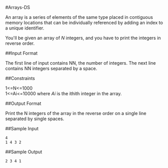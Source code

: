 #Arrays-DS

An array is a series of elements of the same type placed in contiguous memory locations that can be individually referenced by adding an index to a unique identifier.

You'll be given an array of $N$ integers, and you have to print the integers in reverse order.


##Input Format

The first line of input contains NN, the number of integers. The next line contains NN integers separated by a space.

##Constraints

1<=N<=1000  
1<=Ai<=10000 where $Ai$ is the ithith integer in the array.  

##Output Format

Print the N integers of the array in the reverse order on a single line separated by single spaces.  

##Sample Input

```
4  
1 4 3 2  
```

##Sample Output

```
2 3 4 1  
```

